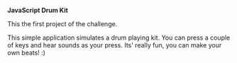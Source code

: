 <strong> JavaScript Drum Kit</strong>

This the first project of the challenge.

This simple application simulates a drum playing kit.
You can press a couple of keys and hear sounds as your press. Its' really fun, you can make your own beats! :)
